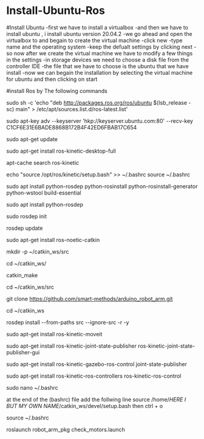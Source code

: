 # Install-Ubuntu-Ros

#Install Ubuntu
-first we have to install a virtualbox
-and then we have to install ubuntu , i install ubuntu version 20.04.2
-we go  ahead and open the virtualbox to and begain to create the virtual machine
-click new 
-type name and the operating system 
-keep the defualt settings by clicking next
-so now after we create the virtual machine we have to modify a few things in the settings 
-in storage devices we need to choose a disk file from the controller IDE 
-the file that we have to choose is the ubuntu that we have install
-now we can begain the installation by selecting the virtual machine for ubuntu and then clicking on start





#install Ros by The following commands

sudo sh -c 'echo "deb http://packages.ros.org/ros/ubuntu $(lsb_release -sc) main" > /etc/apt/sources.list.d/ros-latest.list'

sudo apt-key adv --keyserver 'hkp://keyserver.ubuntu.com:80' --recv-key C1CF6E31E6BADE8868B172B4F42ED6FBAB17C654

sudo apt-get update

sudo apt-get install ros-kinetic-desktop-full

apt-cache search ros-kinetic

echo "source /opt/ros/kinetic/setup.bash" >> ~/.bashrc
source ~/.bashrc

sudo apt install python-rosdep python-rosinstall python-rosinstall-generator python-wstool build-essential

sudo apt install python-rosdep

sudo rosdep init

rosdep update

sudo apt-get install ros-noetic-catkin

mkdir -p ~/catkin_ws/src

cd ~/catkin_ws/

catkin_make

cd ~/catkin_ws/src

git clone https://github.com/smart-methods/arduino_robot_arm.git 

cd ~/catkin_ws

rosdep install --from-paths src --ignore-src -r -y

sudo apt-get install ros-kinetic-moveit

sudo apt-get install ros-kinetic-joint-state-publisher ros-kinetic-joint-state-publisher-gui

sudo apt-get install ros-kinetic-gazebo-ros-control joint-state-publisher

sudo apt-get install ros-kinetic-ros-controllers ros-kinetic-ros-control

sudo nano ~/.bashrc

at the end of the (bashrc) file add the follwing line
source /home/*HERE I BUT MY OWN NAME*/catkin_ws/devel/setup.bash
then 
ctrl + o

source ~/.bashrc

roslaunch robot_arm_pkg check_motors.launch

